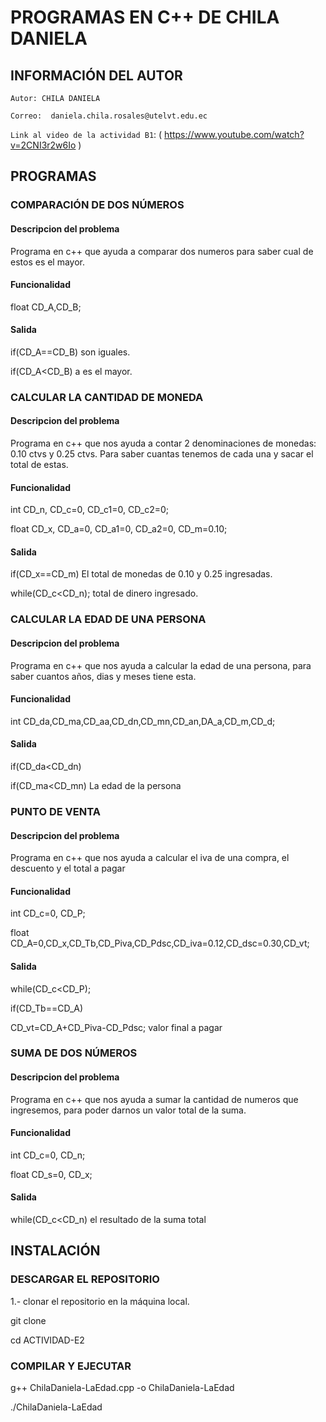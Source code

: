 # PROGRAMAS EN C++ DE CHILA DANIELA

## INFORMACIÓN DEL AUTOR
                                   
`Autor: CHILA DANIELA`

`Correo:  daniela.chila.rosales@utelvt.edu.ec`                                                    

 `Link al video de la actividad B1`: 
( https://www.youtube.com/watch?v=2CNI3r2w6Io )

## PROGRAMAS

### COMPARACIÓN DE DOS NÚMEROS

#### Descripcion del problema
Programa en c++ que ayuda a comparar dos numeros para saber cual de estos es el mayor.

#### Funcionalidad 

float CD_A,CD_B;

#### Salida

if(CD_A==CD_B) son iguales.

if(CD_A<CD_B) a es el mayor.

### CALCULAR LA CANTIDAD DE MONEDA

#### Descripcion del problema
Programa en c++ que nos ayuda a contar 2 denominaciones de monedas: 0.10 ctvs y 0.25 ctvs. Para saber cuantas tenemos de cada una y sacar el total de estas. 

#### Funcionalidad

int CD_n, CD_c=0, CD_c1=0, CD_c2=0;

float CD_x, CD_a=0, CD_a1=0, CD_a2=0, CD_m=0.10;

#### Salida

if(CD_x==CD_m)   El total de monedas de 0.10 y 0.25 ingresadas.

while(CD_c<CD_n);  total de dinero ingresado.

### CALCULAR LA EDAD DE UNA PERSONA 
 

#### Descripcion del problema
Programa en c++ que nos ayuda a calcular la edad de una persona, para saber cuantos años, dias y meses tiene esta.

#### Funcionalidad

int CD_da,CD_ma,CD_aa,CD_dn,CD_mn,CD_an,DA_a,CD_m,CD_d;

#### Salida

if(CD_da<CD_dn)

if(CD_ma<CD_mn)    La edad de la persona 

### PUNTO DE VENTA

#### Descripcion del problema
Programa en c++ que nos ayuda a calcular el iva de una compra, el descuento y el total a pagar 

#### Funcionalidad

int CD_c=0, CD_P;

float CD_A=0,CD_x,CD_Tb,CD_Piva,CD_Pdsc,CD_iva=0.12,CD_dsc=0.30,CD_vt;

#### Salida

while(CD_c<CD_P);

if(CD_Tb==CD_A)

CD_vt=CD_A+CD_Piva-CD_Pdsc;         valor final a pagar

### SUMA DE DOS NÚMEROS

#### Descripcion del problema
Programa en c++ que nos ayuda a sumar la cantidad de numeros que ingresemos, para poder darnos un valor total de la suma.

#### Funcionalidad

int CD_c=0, CD_n;

float CD_s=0, CD_x;

#### Salida

while(CD_c<CD_n)       el resultado de la suma total

## INSTALACIÓN 

### DESCARGAR EL REPOSITORIO

1.- clonar el repositorio en la máquina local.

git clone 

cd ACTIVIDAD-E2


### COMPILAR Y EJECUTAR

g++  ChilaDaniela-LaEdad.cpp -o ChilaDaniela-LaEdad

./ChilaDaniela-LaEdad
